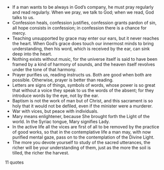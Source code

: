  - If a man wants to be always in God’s company, he must pray regularly and read regularly. When we pray, we talk to God; when we read, God talks to us.
 - Confession heals, confession justifies, confession grants pardon of sin, all hope consists in confession; in confession there is a chance for mercy.
 - Teaching unsupported by grace may enter our ears, but it never reaches the heart. When God’s grace does touch our innermost minds to bring understanding, then his word, which is received by the ear, can sink deep into the heart.
 - Nothing exists without music, for the universe itself is said to have been framed by a kind of harmony of sounds, and the heaven itself revolves under the tone of that harmony.
 - Prayer purifies us, reading instructs us. Both are good when both are possible. Otherwise, prayer is better than reading.
 - Letters are signs of things, symbols of words, whose power is so great that without a voice they speak to us the words of the absent; for they introduce words by the eye, not by the ear.
 - Baptism is not the work of man but of Christ, and this sacrament is so holy that it would not be defiled, even if the minister were a murderer.
 - War with vices, but peace with individuals.
 - Mary means enlightener, because She brought forth the Light of the world. In the Syriac tongue, Mary signifies Lady.
 - In the active life all the vices are first of all to be removed by the practice of good works, so that in the contemplative life a man may, with now purified mental gaze, pass on to the contemplation of the Divine Light.
 - The more you devote yourself to study of the sacred utterances, the richer will be your understanding of them, just as the more the soil is tilled, the richer the harvest.

11 quotes